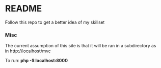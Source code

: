 # README
Follow this repo to get a better idea of my skillset

### Misc
The current assumption of this site is that it will be ran in a subdirectory as in http://localhost/mvc

To run: **php -S localhost:8000**

